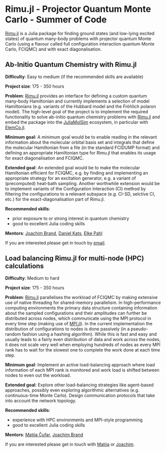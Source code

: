 # Rimu.jl - Projector Quantum Monte Carlo - Summer of Code

[Rimu.jl](https://github.com/RimuQMC/Rimu.jl) is a Julia package for finding ground states (and low-lying excited states) of quantum many-body problems with projector quantum Monte Carlo (using a flavour called full configuration interaction quantum Monte Carlo, FCIQMC) and with exact diagonalisation.

## Ab-Initio Quantum Chemistry with Rimu.jl
 
 **Difficulty**: Easy to medium (if the recommended skills are available)

 **Project size**: 175 - 350 hours

 **Problem**: [Rimu.jl](https://github.com/RimuQMC/Rimu.jl) provides an interface for defining a custom quantum many-body Hamiltonian and currently implements a selection of model Hamiltonians (e.g. variants of the Hubbard model and the Fröhlich polaron model).
 The high-level goal of the project is to implement the required functionality to solve ab-initio quantum chemistry problems with [Rimu.jl](https://github.com/RimuQMC/Rimu.jl) and embed the package into the [JuliaMolSim](https://github.com/JuliaMolSim) ecosystem, in particular with [ElemCo.jl](https://github.com/fkfest/ElemCo.jl).

**Minimum goal**: A minimum goal would be to enable reading in the relevant information about the molecular orbital basis set and integrals that define the molecular Hamiltonian from a file (in the standard FCIDUMP format) and defining an appropriate Hamiltonian type for Rimu.jl that enables its usage for exact diagonalisation and FCIQMC.

**Extended goal**: An extended goal would be to make the molecular Hamiltonian efficient for FCIQMC, e.g. by finding and implementing an appropriate strategy for an excitation generator, e.g. a variant of (precomputed) heat-bath sampling. Another worthwhile extension would be to implement variants of the Configuration Interaction (CI) method by filtering the configurations to a relevant subspace (e.g. CI-SD, selctive CI, etc.) for the exact-diagonalisation part of Rimu.jl.

**Recommended skills**:
- prior exposure to or strong interest in quantum chemistry
- good to excellent Julia coding skills

**Mentors**: [Joachim Brand](https://github.com/joachimbrand), [Daniel Kats](https://github.com/dnkats), [Elke Pahl](https://github.com/ElkePahl)

If you are interested please get in touch by [email](mailto:j.brand@massey.ac.nz).

## Load balancing Rimu.jl for multi-node (HPC) calculations

**Difficulty**: Medium to hard

**Project size**: 175 - 350 hours

**Problem**: [Rimu.jl](https://github.com/RimuQMC/Rimu.jl) parallelises the workload of FCIQMC by making extensive use of native threading for shared-memory parallelism. In high-performance computing environments the primary data structure containing information about the sampled configurations and their amplitudes can further be distributed across nodes, which communicate using the MPI protocol in every time step (making use of [MPI.jl](https://github.com/JuliaParallel/MPI.jl)). In the current implementation the distribution of configurations to nodes is done passively (in a pseudo-random fashion using a hashing algorithm). While this is fast and easy and usually leads to a fairly even distribution of data and work across the nodes, it does not scale very well when employing hundreds of nodes as every MPI rank has to wait for the slowest one to complete the work done at each time step.

**Minimum goal**: Implement an active load-balancing approach where load information of each MPI rank is monitored and work load is shifted between nodes to even out the workload.

**Extended goal**: Explore other load-balancing strategies like agent-based approaches, possibly even exploring algorithmic alternatives (e.g. continuous-time Monte Carlo). Design communication protocols that take into account the network topology.

**Recommended skills**:
- experience with HPC environments and MPI-style programming
- good to excellent Julia coding skills

**Mentors**: [Matija Čufar](https://github.com/mtsch), [Joachim Brand](https://github.com/joachimbrand)

If you are interested please get in touch with [Matija](mailto:matijacufar@gmail.com) or [Joachim](mailto:j.brand@massey.ac.nz).

